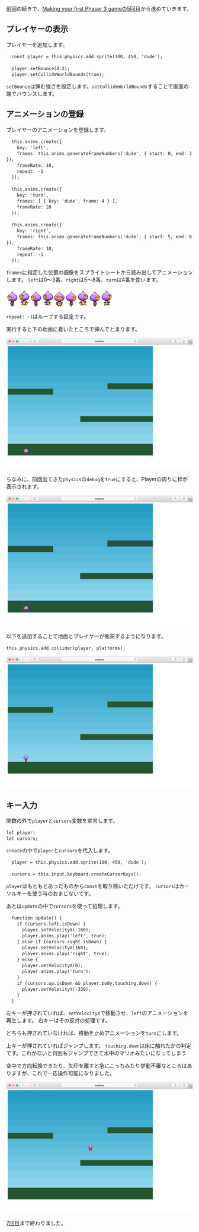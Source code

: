 [前回](../2018-12-04)の続きで、[Making your first Phaser 3 gameの5回目](http://phaser.io/tutorials/making-your-first-phaser-3-game/part5)から進めていきます。

## プレイヤーの表示

プレイヤーを追加します。

```
  const player = this.physics.add.sprite(100, 450, 'dude');

  player.setBounce(0.2);
  player.setCollideWorldBounds(true);
```

`setBounce`は弾む強さを設定します。`setCollideWorldBounds`することで画面の端でバウンスします。

## アニメーションの登録

プレイヤーのアニメーションを登録します。

```
  this.anims.create({
    key: 'left',
    frames: this.anims.generateFrameNumbers('dude', { start: 0, end: 3 }),
    frameRate: 10,
    repeat: -1
  });

  this.anims.create({
    key: 'turn',
    frames: [ { key: 'dude', frame: 4 } ],
    frameRate: 20
  });

  this.anims.create({
    key: 'right',
    frames: this.anims.generateFrameNumbers('dude', { start: 5, end: 8 }),
    frameRate: 10,
    repeat: -1
  });
```

`frames`に指定した位置の画像をスプライトシートから読み出してアニメーションします。
`left`は0〜3番、`right`は5〜8番、`turn`は4番を使います。

![](dude.png)

`repeat: -1`はループする設定です。

実行すると下の地面に着いたところで弾んでとまります。

![](phaser-first-game-3.png)

ちなみに、前回出てきた`physics`の`debug`を`true`にすると、Playerの周りに枠が表示されます。

![](phaser-first-game-4.png)

以下を追加することで地面とプレイヤーが衝突するようになります。

```
this.physics.add.collider(player, platforms);
```

![](phaser-first-game-5.png)

## キー入力

関数の外で`player`と`cursors`変数を宣言します。

```
let player;
let cursors;
```

`create`の中で`player`と`cursors`を代入します。

```
  player = this.physics.add.sprite(100, 450, 'dude');

  cursors = this.input.keyboard.createCursorKeys();
```

`player`はもともとあったものから`const`を取り除いただけです。
`cursors`はカーソルキーを使う時のおまじないです。


あとは`update`の中で`cursors`を使って処理します。

```
  function update() {
    if (cursors.left.isDown) {
      player.setVelocityX(-160);
      player.anims.play('left', true);
    } else if (cursors.right.isDown) {
      player.setVelocityX(160);
      player.anims.play('right', true);
    } else {
      player.setVelocityX(0);
      player.anims.play('turn');
    }
    if (cursors.up.isDown && player.body.touching.down) {
      player.setVelocityY(-330);
    }
  }
```

左キーが押されていれば、`setVelocityX`で移動させ、`left`のアニメーションを再生します。
右キーはその反対の処理です。

どちらも押されていなければ、移動を止めアニメーションを`turn`にします。

上キーが押されていればジャンプします。
`touching.down`は床に触れたかの判定です。これがないと何回もジャンプできて水中のマリオみたいになってしまう
 
空中で方向転換できたり、矢印を離すと急にこっちみたり挙動不審なところはありますが、これで一応操作可能になりました。

![](phaser-first-game-6.png)

[7回目](http://phaser.io/tutorials/making-your-first-phaser-3-game/part7)まで終わりました。
